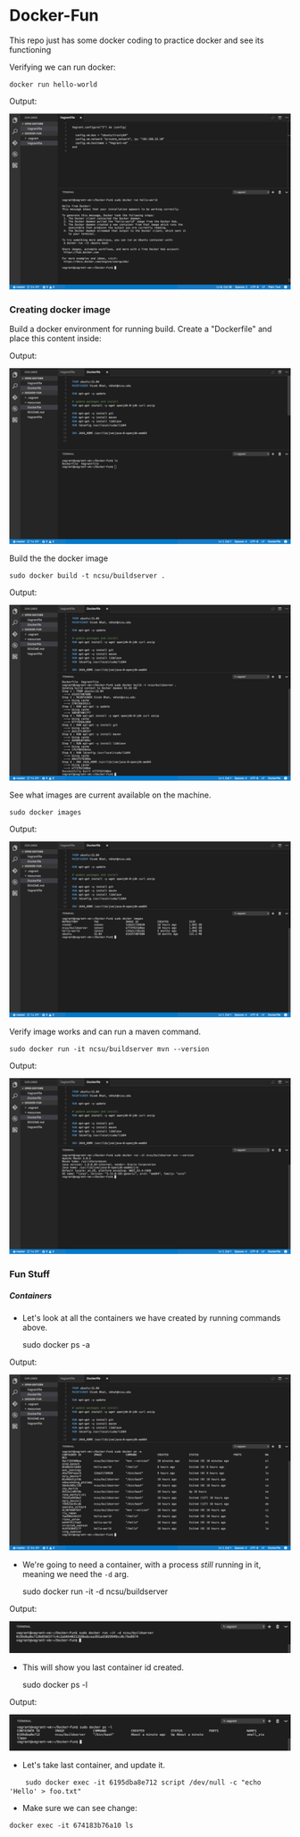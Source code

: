 # Docker-Fun
This repo just has some docker coding to practice docker and see its functioning

Verifying we can run docker:
```
docker run hello-world
```
Output: 

![helloworld](https://github.com/VivekBhat/Docker-Fun/blob/master/resources/hello%20world.png)

### Creating docker image

Build a docker environment for running build.  Create a "Dockerfile" and place this content inside:

Output: 

![dockerfile](https://github.com/VivekBhat/Docker-Fun/blob/master/resources/dockerfile.png)


Build the the docker image

    sudo docker build -t ncsu/buildserver .
  
 Output: 

![dockerbuild](https://github.com/VivekBhat/Docker-Fun/blob/master/resources/dockerbuild.png)

 
See what images are current available on the machine.

    sudo docker images

 Output: 

![dockerbuild](https://github.com/VivekBhat/Docker-Fun/blob/master/resources/dockerimages.png)


Verify image works and can run a maven command.

    sudo docker run -it ncsu/buildserver mvn --version

 Output: 

![dockerbuild](https://github.com/VivekBhat/Docker-Fun/blob/master/resources/dockermvnversion.png)

### Fun Stuff 
##### Containers

* Let's look at all the containers we have created by running commands above.

    sudo docker ps -a 

Output: 

![containersadded](https://github.com/VivekBhat/Docker-Fun/blob/master/resources/createdcontainers.png)


* We're going to need a container, with a process *still* running in it, meaning we need the `-d` arg.

    sudo docker run -it -d ncsu/buildserver

Output: 

![running container](https://github.com/VivekBhat/Docker-Fun/blob/master/resources/runningcontainer.png)

* This will show you last container id created.    

    sudo docker ps -l

Output: 

![id container](https://github.com/VivekBhat/Docker-Fun/blob/master/resources/containerid.png)

* Let's take last container, and update it.

```
    sudo docker exec -it 6195dba8e712 script /dev/null -c "echo 'Hello' > foo.txt"
```
* Make sure we can see change:
```
docker exec -it 674183b76a10 ls
```
